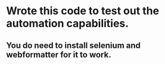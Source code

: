 
# Wrote this code to test out the automation capabilities. 
## You do need to install selenium and webformatter for it to work. 
